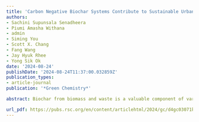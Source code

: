 ```yaml
---
title: 'Carbon Negative Biochar Systems Contribute to Sustainable Urban Green Infrastructure: A Critical Review'
authors:
- Sachini Supunsala Senadheera
- Piumi Amasha Withana
- admin
- Siming You
- Scott X. Chang
- Fang Wang
- Jay Hyuk Rhee
- Yong Sik Ok
date: '2024-08-24'
publishDate: '2024-08-24T11:37:00.032859Z'
publication_types:
- article-journal
publication: '*Green Chemistry*'

abstract: Biochar from biomass and waste is a valuable component of various urban green infrastructures, including green roofs, permeable pavements, green walls, and green parking lots. Incorporating biochar into substrate mixtures offers numerous benefits, including improved water retention, nutrient availability, plant growth, and carbon sequestration. Moreover, biochar plays a crucial role in stormwater management by effectively retaining and filtering stormwater, reducing runoff, mitigating urban flooding, and improving surface water quality. This study conducted a comprehensive bibliometric analysis and synthesis of the literature to provide a broad perspective of the current understanding of biochar use in green infrastructure projects, focusing on the impact of biochar on soil and environmental quality, water retention, pollutant removal and the overall performance and sustainability of green infrastructure systems. This review also provides a comprehensive synthesis of the potential of biochar in enhancing green infrastructure systems and guiding future research and implementation strategies. The insights provided in this review can guide corporate stakeholders in understanding the benefits, challenges, and applications of biochar in urban green infrastructure management, empowering them to make informed decisions and contribute to the development of sustainable and resilient urban environments aligned with the principles of the UN SDGs and ESG considerations.

url_pdf: https://pubs.rsc.org/en/content/articlehtml/2024/gc/d4gc03071k
---
```

